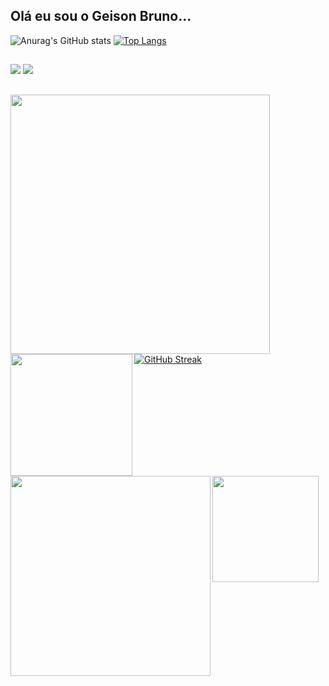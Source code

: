 ## Olá eu sou o Geison Bruno...


![Anurag's GitHub stats](https://github-readme-stats.vercel.app/api?username=geisonbruno1&show_icons=true&theme=transparent)
[![Top Langs](https://github-readme-stats.vercel.app/api/top-langs/?username=geisonbruno1&layout=compact&true&theme=transparent)](https://github.com/anuraghazra/github-readme-stats)

##

  <a href = "geisonbruno0@gmail.com"><img src="https://img.shields.io/badge/-Gmail-%23333?style=for-the-badge&logo=gmail&logoColor=white" target="_blank"></a>
  <a href="https://www.linkedin.com/in/geison-bruno-ab4079224/" target="_blank"><img src="https://img.shields.io/badge/-LinkedIn-%230077B5?style=for-the-badge&logo=linkedin&logoColor=white" target="_blank"></a> 
  
  ##
  
<img align="left" height="415px" src="https://github-readme-stats.vercel.app/api/top-langs/?username=Leothurm&langs_count=8&theme=vision-friendly-dark&hide_border=true">

<img align="left" height="195px" src="https://github-readme-stats.vercel.app/api?username=Leothurm&show_icons=true&theme=highcontrast">

##

<div align="center" display="flex">
  <div align='center'>
<img align="left" height="320px" src="https://github-readme-stats.vercel.app/api/top-langs/?username=Leothurm&langs_count=8&theme=vision-friendly-dark&hide_border=true">
  </div>
<img align="left" height="170px" src="https://github-readme-stats.vercel.app/api?username=Leothurm&show_icons=true&theme=highcontrast">

 <div align="left">

[![GitHub Streak](http://github-readme-streak-stats.herokuapp.com?user=Leothurm&theme=highcontrast)](https://git.io/streak-stats)

  </div>
  <br>
